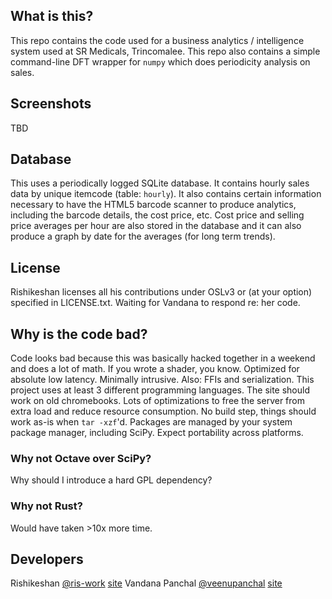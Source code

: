 ## What is this?
This repo contains the code used for a business analytics / intelligence system used at SR Medicals, Trincomalee.
This repo also contains a simple command-line DFT wrapper for `numpy` which does periodicity analysis on sales.

## Screenshots
TBD

## Database
This uses a periodically logged SQLite database. It contains hourly sales data by unique itemcode (table: `hourly`). It also contains certain information necessary to have the HTML5 barcode scanner to produce analytics, including the barcode details, the cost price, etc. Cost price and selling price averages per hour are also stored in the database and it can also produce a graph by date for the averages (for long term trends).

## License
Rishikeshan licenses all his contributions under OSLv3 or (at your option) specified in LICENSE.txt.
Waiting for Vandana to respond re: her code.

## Why is the code bad?
Code looks bad because this was basically hacked together in a weekend and does a lot of math.
If you wrote a shader, you know.
Optimized for absolute low latency. Minimally intrusive.
Also: FFIs and serialization. This project uses at least 3 different programming languages.
The site should work on old chromebooks. 
Lots of optimizations to free the server from extra load and reduce resource consumption. 
No build step, things should work as-is when `tar -xzf`'d.
Packages are managed by your system package manager, including SciPy. 
Expect portability across platforms.


### Why not Octave over SciPy?
Why should I introduce a hard GPL dependency?

### Why not Rust?
Would have taken >10x more time.

## Developers
Rishikeshan [@ris-work](https://github.com/ris-work) [site](https://rishikeshan.com)
Vandana Panchal [@veenupanchal](https://github.com/veenupanchal) [site](https://veenu.pa.nch.al)
